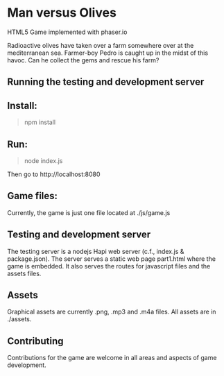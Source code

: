 # Man versus Olives
HTML5 Game implemented with phaser.io

Radioactive olives have taken over a farm somewhere over at the mediterranean sea. Farmer-boy Pedro is caught up in the midst of this havoc. Can he collect the gems and rescue his farm?

## Running the testing and development server
## Install:
> npm install

## Run:
> node index.js

Then go to http://localhost:8080

## Game files:

Currently, the game is just one file located at ./js/game.js

## Testing and development server

The testing server is a nodejs Hapi web server (c.f., index.js & package.json). The server serves a static web page part1.html where the game is embedded. It also serves the routes for javascript files and the assets files.

## Assets

Graphical assets are currently .png, .mp3 and .m4a files.
All assets are in ./assets.

## Contributing

Contributions for the game are welcome in all areas and aspects of game development.
